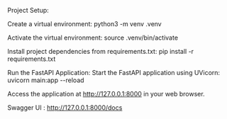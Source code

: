 Project Setup:

Create a virtual environment:
python3 -m venv .venv

Activate the virtual environment:
source .venv/bin/activate

Install project dependencies from requirements.txt:
pip install -r requirements.txt

Run the FastAPI Application:
Start the FastAPI application using UVicorn:
uvicorn main:app --reload

Access the application at http://127.0.0.1:8000 in your web browser.


Swagger UI : http://127.0.0.1:8000/docs
